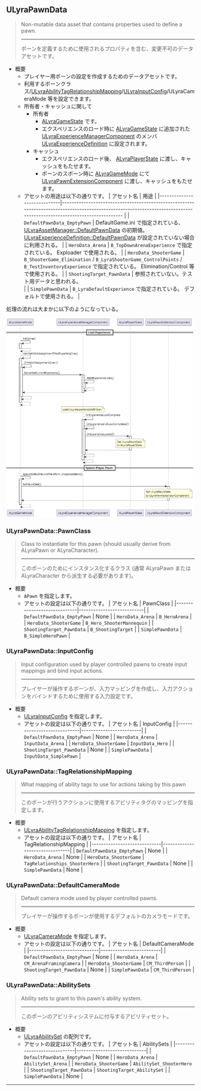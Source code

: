 ## ULyraPawnData

> Non-mutable data asset that contains properties used to define a pawn.  
> 
> ----
> ポーンを定義するために使用されるプロパティを含む、変更不可のデータアセットです。  

* 概要
	* プレイヤー用ポーンの設定を作成するためのデータアセットです。
	* 利用するポーンクラス/[ULyraAbilityTagRelationshipMapping]/[ULyraInputConfig]/ULyraCameraMode 等を設定できます。
	* 所有者・キャッシュに関して
		* 所有者
			* [ALyraGameState] です。
			* エクスペリエンスのロード時に [ALyraGameState] に追加された [ULyraExperienceManagerComponent] のメンバ [ULyraExperienceDefinition] に設定されます。
		* キャッシュ
			* エクスペリエンスのロード後、 [ALyraPlayerState] に渡し、キャッシュをもたせます。
			* ポーンのスポーン時に [ALyraGameMode] にて [ULyraPawnExtensionComponent] に渡し、キャッシュをもたせます。
	* アセットの用途は以下の通りです。
		| アセット名                  | 用途                                                                                                                                                                  |
		|-----------------------------|---------------------------------------------------------------------------------------------------------------------------------------------------------------------- |
		| `DefaultPawnData_EmptyPawn` | DefaultGame.ini で指定されている、 [ULyraAssetManager::DefaultPawnData] の初期値。 [ULyraExperienceDefinition::DefaultPawnData] が設定されていない場合に利用される。  |
		| `HeroData_Arena`            | `B_TopDownArenaExperience` で指定されている。 Exploader で使用される。                                                                                                |
		| `HeroData_ShooterGame`      | `B_ShooterGame_Elimination` / `B_LyraShooterGame_ControlPoints` / `B_TestInventoryExperience`  で指定されている。 Elimination/Control 等で使用される。                |
		| `ShootingTarget_PawnData`   | 参照されていない。テスト用データと思われる。　　　　　　　　　　　　　　　　　　　　　　　　　　　　　　　　　　　　　　　　　　                                      |
		| `SimplePawnData`            | `B_LyraDefaultExperience` で指定されている。 デフォルトで使用される。                                                                                                 |

処理の流れは大まかに以下のようになっている。

![ULyraPawnData_Lifetime]


### ULyraPawnData::PawnClass

> Class to instantiate for this pawn (should usually derive from ALyraPawn or ALyraCharacter).  
> 
> ----
> このポーンのためにインスタンス化するクラス (通常 ALyraPawn または ALyraCharacter から派生する必要があります)。  

* 概要
	* `APawn` を指定します。
	* アセットの設定は以下の通りです。
		| アセット名                  | PawnClass                 |
		|-----------------------------|---------------------------|
		| `DefaultPawnData_EmptyPawn` | None                      |
		| `HeroData_Arena`            | `B_HeroArena`             |
		| `HeroData_ShooterGame`      | `B_Hero_ShooterMannequin` |
		| `ShootingTarget_PawnData`   | `B_ShootingTarget`        |
		| `SimplePawnData`            | `B_SimpleHeroPawn`        |

### ULyraPawnData::InputConfig

> Input configuration used by player controlled pawns to create input mappings and bind input actions.  
> 
> ----
> プレイヤーが操作するポーンが、入力マッピングを作成し、入力アクションをバインドするために使用する入力設定です。  

* 概要
	* [ULyraInputConfig] を指定します。
	* アセットの設定は以下の通りです。
		| アセット名                  | InputConfig             |
		|-----------------------------|-------------------------|
		| `DefaultPawnData_EmptyPawn` | None                    |
		| `HeroData_Arena`            | `InputData_Arena`       |
		| `HeroData_ShooterGame`      | `InputData_Hero`        |
		| `ShootingTarget_PawnData`   | None                    |
		| `SimplePawnData`            | `InputData_SimplePawn`  |

### ULyraPawnData::TagRelationshipMapping

> What mapping of ability tags to use for actions taking by this pawn  
> 
> ----
> このポーンが行うアクションに使用するアビリティタグのマッピングを指定します。  

* 概要
	* [ULyraAbilityTagRelationshipMapping] を指定します。
	* アセットの設定は以下の通りです。
		| アセット名                  | TagRelationshipMapping         |
		|-----------------------------|--------------------------------|
		| `DefaultPawnData_EmptyPawn` | None                           |
		| `HeroData_Arena`            | None                           |
		| `HeroData_ShooterGame`      | `TagRelationships_ShooterHero` |
		| `ShootingTarget_PawnData`   | None                           |
		| `SimplePawnData`            | None                           |

### ULyraPawnData::DefaultCameraMode

> Default camera mode used by player controlled pawns.  
> 
> ----
> プレイヤーが操作するポーンが使用するデフォルトのカメラモードです。  

* 概要
	* [ULyraCameraMode] を指定します。
	* アセットの設定は以下の通りです。
		| アセット名                  | DefaultCameraMode       |
		|-----------------------------|-------------------------|
		| `DefaultPawnData_EmptyPawn` | None                    |
		| `HeroData_Arena`            | `CM_ArenaFramingCamera` |
		| `HeroData_ShooterGame`      | `CM_ThirdPerson`        |
		| `ShootingTarget_PawnData`   | None                    |
		| `SimplePawnData`            | `CM_ThirdPerson`        |

### ULyraPawnData::AbilitySets

> Ability sets to grant to this pawn's ability system.  
> 
> ----
> このポーンのアビリティシステムに付与するアビリティセット。

* 概要
	* [ULyraAbilitySet] の配列です。
	* アセットの設定は以下の通りです。
		| アセット名                  | AbilitySets                 |
		|-----------------------------|-----------------------------|
		| `DefaultPawnData_EmptyPawn` | None                        |
		| `HeroData_Arena`            | `AbilitySet_Arena`          |
		| `HeroData_ShooterGame`      | `AbilitySet_ShooterHero`    |
		| `ShootingTarget_PawnData`   | `ShootingTarget_AbilitySet` |
		| `SimplePawnData`            | None                        |



----
<!--- 自前の画像へのリンク --->
[ULyraPawnData_Lifetime]: ../../../images/ULyraPawnData_Lifetime.png


<!--- ページ内のリンク --->

<!--- 自前の画像へのリンク --->

<!--- generated --->
[ULyraAssetManager::DefaultPawnData]: ../../Lyra/AssetManager/ULyraAssetManager.md#ulyraassetmanagerdefaultpawndata
[ULyraCameraMode]: ../../Lyra/Etc/ULyraCameraMode.md#ulyracameramode
[ULyraExperienceDefinition]: ../../Lyra/Experience/ULyraExperienceDefinition.md#ulyraexperiencedefinition
[ULyraExperienceDefinition::DefaultPawnData]: ../../Lyra/Experience/ULyraExperienceDefinition.md#ulyraexperiencedefinitiondefaultpawndata
[ULyraExperienceManagerComponent]: ../../Lyra/Experience/ULyraExperienceManagerComponent.md#ulyraexperiencemanagercomponent
[ULyraAbilitySet]: ../../Lyra/GameplayAbility/ULyraAbilitySet.md#ulyraabilityset
[ULyraAbilityTagRelationshipMapping]: ../../Lyra/GameplayAbility/ULyraAbilityTagRelationshipMapping.md#ulyraabilitytagrelationshipmapping
[ULyraPawnExtensionComponent]: ../../Lyra/GameplayAbility/ULyraPawnExtensionComponent.md#ulyrapawnextensioncomponent
[ALyraGameMode]: ../../Lyra/GameplayFramework/ALyraGameMode.md#alyragamemode
[ALyraGameState]: ../../Lyra/GameplayFramework/ALyraGameState.md#alyragamestate
[ALyraPlayerState]: ../../Lyra/GameplayFramework/ALyraPlayerState.md#alyraplayerstate
[ULyraInputConfig]: ../../Lyra/Input/ULyraInputConfig.md#ulyrainputconfig
